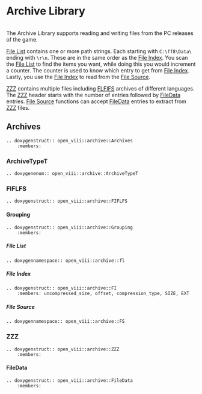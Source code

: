 Archive Library
=====

```{toctree}
```

The Archive Library supports reading and writing files from the PC releases of the game.

[File List](#file-list) contains one or more path strings. Each starting with `C:\ff8\Data\` ending with `\r\n`. These are in the same order as
the [File Index](#file-index). You scan the [File List](#file-list) to find the items you want, while doing this you would increment a counter. The counter is
used to know which entry to get from [File Index](#file-index). Lastly, you use the [File Index](#file-index) to read from the [File Source](#file-source).

[ZZZ](#zzz) contains multiple files including [FLFIFS](#fiflfs) archives of different languages. The [ZZZ](#zzz) header starts with the number of entries
followed by [FileData](#filedata) entries. [File Source](#file-source) functions can accept [FileData](#filedata) entries to extract from [ZZZ](#zzz) files.

## Archives

```{eval-rst}
.. doxygenstruct:: open_viii::archive::Archives
    :members:
```

### ArchiveTypeT

```{eval-rst}
.. doxygenenum:: open_viii::archive::ArchiveTypeT
```

### FIFLFS

```{eval-rst}
.. doxygenstruct:: open_viii::archive::FIFLFS
```

#### Grouping

```{eval-rst}
.. doxygenstruct:: open_viii::archive::Grouping
    :members:
```

##### File List

```{eval-rst}
.. doxygennamespace:: open_viii::archive::fl
```

##### File Index

```{eval-rst}
.. doxygenstruct:: open_viii::archive::FI
    :members: uncompressed_size, offset, compression_type, SIZE, EXT
```

##### File Source

```{eval-rst}
.. doxygennamespace:: open_viii::archive::FS
```

### ZZZ

```{eval-rst}
.. doxygenstruct:: open_viii::archive::ZZZ
    :members:
```

#### FileData

```{eval-rst}
.. doxygenstruct:: open_viii::archive::FileData
    :members:
```